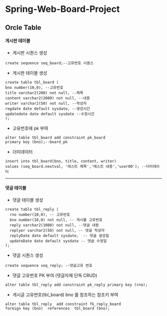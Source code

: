 # Spring-Web-Board-Project

## Orcle Table

#### 게시판 테이블
- 게시판 시퀀스 생성
```
create sequence seq_board;--고유번호 시퀀스
```

- 게시판 테이블 생성
```
create table tbl_board (
bno number(10,0), --고유번호
title varchar2(200) not null, --제목
content varchar2(2000) not null, --내용
writer varchar2(50) not null, --작성자
regdate date default sysdate, --생성시간
updatedate date default sysdate --수정시간
);
```

- 고유번호에 pk 부여
```
alter table tbl_board add constraint pk_board
primary key (bno);--board_pk
```

- 더미데이터
```
insert into tbl_board(bno, title, content, writer) 
values (seq_board.nextval, '테스트 제목','테스트 내용','user00'); --더미데이터
```

<hr/>

#### 댓글 테이블

- 댓글 테이블 생성
```
create table tbl_reply (
  rno number(10,0), -- 고유번호
  bno number(10,0) not null, -- 게시물 고유번호
  reply varchar2(1000) not null, --댓글 내용
  replyer varchar2(50) not null, -- 댓글 작성자 
  replyDate date default sysdate,  -- 댓글 생성일
  updateDate date default sysdate -- 댓글 수정일
);
```

- 댓글 시퀀스 생성
```
create sequence seq_reply; --댓글고유 번호
```

- 댓글 고유번호 PK 부여 (댓글자체 단독 CRUD)
```
alter table tbl_reply add constraint pk_reply primary key (rno);
```

- 게시글 고유번호(tbl_board) bno 를 참조하는 참조키 부여
``` 
alter table tbl_reply  add constraint fk_reply_board 
foreign key (bno)  references  tbl_board (bno); 
```


